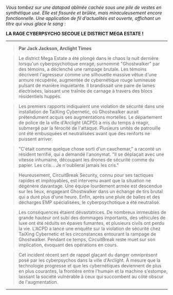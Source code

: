 _Vous tombez sur une datapad abîmée cachée sous une pile de vestes en synthétique usé. Elle est fissurée et brûlée, mais miraculeusement encore fonctionnelle. Une application de fil d'actualités est ouverte, affichant un titre qui vous glace le sang :_

**LA RAGE CYBERPSYCHO SECOUE LE DISTRICT MEGA ESTATE !**

---

> **Par Jack Jackson, Arclight Times**

> Le district Mega Estate a été plongé dans le chaos la nuit dernière lorsqu'un cyberpsychotique enragé, surnommé "Ghostwalker" par des témoins, a déclenché une rampage brutale. Les témoins décrivent l'agresseur comme une silhouette massive vêtue d'une armure récupérée, augmentée de cybernétique rouge lumineuse pulsant de manière inquiétante. Il brandissait une paire de lames électrisées, laissant une traînée de carnage à travers des blocs résidentiels huppés.

> Les premiers rapports indiquaient une violation de sécurité dans une installation de TaiXing Cybernetic, où Ghostwalker aurait prétendument acquis ses augmentations mortelles. Le département de police de la ville d'Arclight (ACPD) a mis du temps à réagir, submergé par la férocité de l'attaque. Plusieurs unités de patrouille ont été embusquées et neutralisées avant que des renforts ne puissent arriver.

> "C'était comme quelque chose sorti d'un cauchemar," a raconté un résident terrifié, qui a demandé l'anonymat. "Il se déplaçait avec une vitesse inhumaine, découpant les drones de sécurité comme du papier. Les cris... Je n'oublierai jamais les cris."

> Heureusement, CircuitBreak Security, connu pour ses tactiques rapides et impitoyables, est intervenu avant que la situation ne dégénère davantage. Une équipe lourdement armée est descendue sur les lieux, engageant Ghostwalker dans un échange de tirs brutal qui a duré plus d'une heure. Enfin, après une pluie de balles et des décharges EMP spécialisées, le cyberpsychotique a été neutralisé.

> Les conséquences étaient dévastatrices. De nombreux immeubles de grande hauteur ont subi des dommages importants, des véhicules de luxe ont été réduits en épaves fumantes, et plusieurs civils ont perdu la vie. L'ACPD a lancé une enquête sur la violation de sécurité chez TaiXing Cybernetic et les circonstances entourant la rampage de Ghostwalker. Pendant ce temps, CircuitBreak reste muet sur son implication, évoquant des opérations en cours.

> Cet incident récent sert de rappel glaçant du danger omniprésent posé par les cyberpsychos dans la ville d'Arclight. À mesure que la technologie progresse et que les cybernétiques deviennent de plus en plus courantes, la frontière entre l'humain et la machine s'estompe, laissant la société vulnérable à ceux qui succombent au côté obscur de l'augmentation.

---
